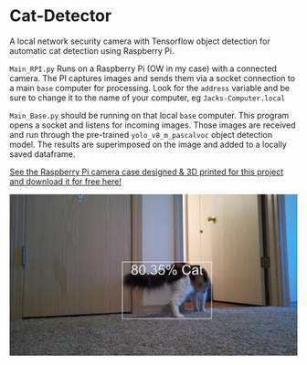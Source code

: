 # Cat-Detector
A local network security camera with Tensorflow object detection for automatic cat detection using Raspberry Pi.


`Main_RPI.py` Runs on a Raspberry Pi (OW in my case) with a connected camera. The PI captures images and sends them via a socket connection to a main `base` computer for processing. Look for the `address` variable and be sure to change it to the name of your computer, eg `Jacks-Computer.local`

`Main_Base.py` should be running on that local `base` computer. This program opens a socket and listens for incoming images. Those images are received and run through the pre-trained `yolo_v8_m_pascalvoc` object detection model. The results are superimposed on the image and added to a locally saved dataframe. 

[See the Raspberry Pi camera case designed & 3D printed for this project and download it for free here!](https://grabcad.com/library/mountable-camera-housing-for-raspberry-pi-zero-1)

![Example Image](Example.jpg)

